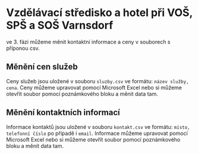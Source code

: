 # Vzdělávací středisko a hotel při VOŠ, SPŠ a SOŠ Varnsdorf

ve 3. fázi můžeme měnit kontaktní informace a ceny v souborech s příponou csv. 

## Měnění cen služeb

Ceny služeb jsou uložené v souboru `sluzby.csv` ve formátu: `název služby, cena`. Ceny můžeme upravovat pomocí Microsoft Excel nebo si můžeme otevřít soubor pomocí poznámkového bloku a měnit data tam.

## Měnění kontaktních informací

Informace kontaktů jsou uložené v souboru `kontakt.csv` ve formátu: `místo, telefonní číslo` po případě i `email`. Informace můžeme upravovat pomocí Microsoft Excel nebo si můžeme otevřít soubor pomocí poznámkového bloku a měnit data tam.

